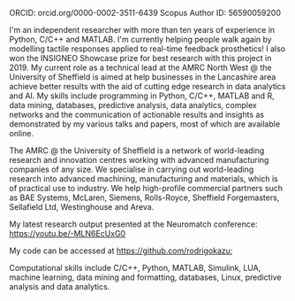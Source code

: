 ORCID: orcid.org/0000-0002-3511-6439
Scopus Author ID: 56590059200

I'm an independent researcher with more than ten years of experience in Python, C/C++ and MATLAB. I'm currently helping people walk again by modelling tactile responses applied to real-time feedback prosthetics! I also won the INSIGNEO Showcase prize for best research with this project in 2019. My current role as a technical lead at the AMRC North West @ the University of Sheffield is aimed at help businesses in the Lancashire area achieve better results with the aid of cutting edge research in data analytics and AI. My skills include programming in Python, C/C++, MATLAB and R, data mining, databases, predictive analysis, data analytics, complex networks and the communication of actionable results and insights as demonstrated by my various talks and papers, most of which are available online.

The AMRC @ the University of Sheffield is a network of world-leading research and innovation centres working with advanced manufacturing companies of any size. We specialise in carrying out world-leading research into advanced machining, manufacturing and materials, which is of practical use to industry. We help high-profile commercial partners such as BAE Systems, McLaren, Siemens, Rolls-Royce, Sheffield Forgemasters, Sellafield Ltd, Westinghouse and Areva.

My latest research output presented at the Neuromatch conference: https://youtu.be/-MLN6EcUxG0

My code can be accessed at https://github.com/rodrigokazu;

Computational skills include C/C++, Python, MATLAB, Simulink, LUA, machine learning, data mining and formatting, databases, Linux, predictive analysis and data analytics.

<!---
rodrigokazu/rodrigokazu is a ✨ special ✨ repository because its `README.md` (this file) appears on your GitHub profile.
You can click the Preview link to take a look at your changes.
--->

